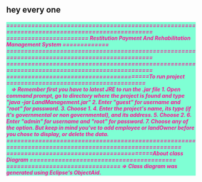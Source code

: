 <!DOCTYPE html>
<html lang="en">
<head>
    <meta charset="UTF-8">
    <meta http-equiv="X-UA-Compatible" content="IE=edge">
    <meta name="viewport" content="width=device-width, initial-scale=1.0">
    <title>Document</title>
    <style>
        h5{
            background-color: aquamarine;
            color: deeppink;
        }
    </style>
</head>
<body>

  
<h2> hey every one </h2>
<h5>============================================================================================== <br>
    ======================= Restitution Payment And Rehabilitation Management System =============<br>
    ============================================================================================== <br>
    ============================================================================================== <br>
    ========================================To run project =======================================<br>
    &nbsp; &nbsp; => Remember first you have to latest JRE to run the .jar file 
    1. Open command prompt, go to directory where the project is found and type "java -jar LandManagement.jar"
    2. Enter "guest" for username and "root" for password. 
    3. Choose 1. 
    4. Enter the project's name, its type (if it's governmental or non governmental), and its address.
    5. Choose 2. 6. Enter "admin" for username and "root" for password.
    7. Choose any of the option. But keep in mind you've to add employee or landOwner 
    before you chose to display, or delete the data.
    ======================================================================================================
    =========================================About class Diagram =========================================
    ================================ => Class diagram was generated using Eclipse's ObjectAid.
</h4>

</body>
</html>
